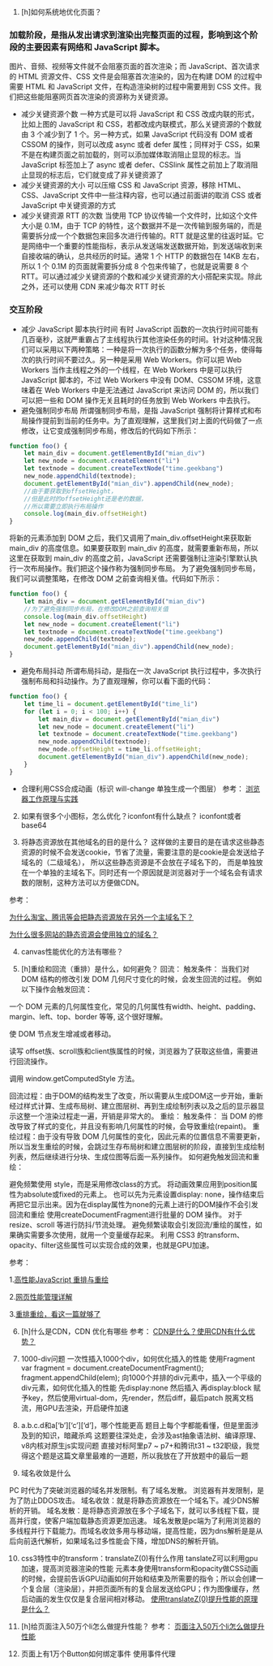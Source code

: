 1. [h]如何系统地优化页面？
### 加载阶段，是指从发出请求到渲染出完整页面的过程，影响到这个阶段的主要因素有网络和 JavaScript 脚本。
图片、音频、视频等文件就不会阻塞页面的首次渲染；而 JavaScript、首次请求的 HTML 资源文件、CSS 文件是会阻塞首次渲染的，因为在构建 DOM 的过程中需要 HTML 和 JavaScript 文件，在构造渲染树的过程中需要用到 CSS 文件。我们把这些能阻塞网页首次渲染的资源称为关键资源。
- 减少关键资源个数
一种方式是可以将 JavaScript 和 CSS 改成内联的形式，比如上图的 JavaScript 和 CSS，若都改成内联模式，那么关键资源的个数就由 3 个减少到了 1 个。另一种方式，如果 JavaScript 代码没有 DOM 或者 CSSOM 的操作，则可以改成 async 或者 defer 属性；同样对于 CSS，如果不是在构建页面之前加载的，则可以添加媒体取消阻止显现的标志。当 JavaScript 标签加上了 async 或者 defer、CSSlink 属性之前加上了取消阻止显现的标志后，它们就变成了非关键资源了
- 减少关键资源的大小
可以压缩 CSS 和 JavaScript 资源，移除 HTML、CSS、JavaScript 文件中一些注释内容，也可以通过前面讲的取消 CSS 或者 JavaScript 中关键资源的方式
- 减少关键资源 RTT 的次数
当使用 TCP 协议传输一个文件时，比如这个文件大小是 0.1M，由于 TCP 的特性，这个数据并不是一次传输到服务端的，而是需要拆分成一个个数据包来回多次进行传输的。RTT 就是这里的往返时延。它是网络中一个重要的性能指标，表示从发送端发送数据开始，到发送端收到来自接收端的确认，总共经历的时延。通常 1 个 HTTP 的数据包在 14KB 左右，所以 1 个 0.1M 的页面就需要拆分成 8 个包来传输了，也就是说需要 8 个 RTT。可以通过减少关键资源的个数和减少关键资源的大小搭配来实现。除此之外，还可以使用 CDN 来减少每次 RTT 时长
### 交互阶段
- 减少 JavaScript 脚本执行时间
有时 JavaScript 函数的一次执行时间可能有几百毫秒，这就严重霸占了主线程执行其他渲染任务的时间。针对这种情况我们可以采用以下两种策略：一种是将一次执行的函数分解为多个任务，使得每次的执行时间不要过久。另一种是采用 Web Workers。你可以把 Web Workers 当作主线程之外的一个线程，在 Web Workers 中是可以执行 JavaScript 脚本的，不过 Web Workers 中没有 DOM、CSSOM 环境，这意味着在 Web Workers 中是无法通过 JavaScript 来访问 DOM 的，所以我们可以把一些和 DOM 操作无关且耗时的任务放到 Web Workers 中去执行。
- 避免强制同步布局
所谓强制同步布局，是指 JavaScript 强制将计算样式和布局操作提前到当前的任务中。为了直观理解，这里我们对上面的代码做了一点修改，让它变成强制同步布局，修改后的代码如下所示：
``` js
function foo() {
    let main_div = document.getElementById("mian_div")
    let new_node = document.createElement("li")
    let textnode = document.createTextNode("time.geekbang")
    new_node.appendChild(textnode);
    document.getElementById("mian_div").appendChild(new_node);
    //由于要获取到offsetHeight，
    //但是此时的offsetHeight还是老的数据，
    //所以需要立即执行布局操作
    console.log(main_div.offsetHeight)
}
```
将新的元素添加到 DOM 之后，我们又调用了main_div.offsetHeight来获取新 main_div 的高度信息。如果要获取到 main_div 的高度，就需要重新布局，所以这里在获取到 main_div 的高度之前，JavaScript 还需要强制让渲染引擎默认执行一次布局操作。我们把这个操作称为强制同步布局。
为了避免强制同步布局，我们可以调整策略，在修改 DOM 之前查询相关值。代码如下所示：
``` js
function foo() {
    let main_div = document.getElementById("mian_div")
    //为了避免强制同步布局，在修改DOM之前查询相关值
    console.log(main_div.offsetHeight)
    let new_node = document.createElement("li")
    let textnode = document.createTextNode("time.geekbang")
    new_node.appendChild(textnode);
    document.getElementById("mian_div").appendChild(new_node);
}
```
- 避免布局抖动
所谓布局抖动，是指在一次 JavaScript 执行过程中，多次执行强制布局和抖动操作。为了直观理解，你可以看下面的代码：
``` js
function foo() {
    let time_li = document.getElementById("time_li")
    for (let i = 0; i < 100; i++) {
        let main_div = document.getElementById("mian_div")
        let new_node = document.createElement("li")
        let textnode = document.createTextNode("time.geekbang")
        new_node.appendChild(textnode);
        new_node.offsetHeight = time_li.offsetHeight;
        document.getElementById("mian_div").appendChild(new_node);
    }
}
```
- 合理利用CSS合成动画（标识 will-change 单独生成一个图层）
参考：
[浏览器工作原理与实践](https://time.geekbang.org/column/article/143889)

2. 如果有很多个小图标，怎么优化？iconfont有什么缺点？
iconfont或者base64

3. 将静态资源放在其他域名的目的是什么？
这样做的主要目的是在请求这些静态资源的时候不会发送cookie，节省了流量，需要注意的是cookie是会发送给子域名的（二级域名），
所以这些静态资源是不会放在子域名下的，
而是单独放在一个单独的主域名下。同时还有一个原因就是浏览器对于一个域名会有请求数的限制，这种方法可以方便做CDN。

参考：

[为什么淘宝、腾讯等会把静态资源放在另外一个主域名下？](https://www.zhihu.com/question/20627139)

[为什么很多网站的静态资源会使用独立的域名？](https://www.zhihu.com/question/20534662)

4. canvas性能优化的方法有哪些？

5. [h]重绘和回流（重排）是什么，如何避免？
回流：
触发条件：
当我们对 DOM 结构的修改引发 DOM 几何尺寸变化的时候，会发生回流的过程。
例如以下操作会触发回流：


一个 DOM 元素的几何属性变化，常见的几何属性有width、height、padding、margin、left、top、border 等等, 这个很好理解。


使 DOM 节点发生增减或者移动。


读写 offset族、scroll族和client族属性的时候，浏览器为了获取这些值，需要进行回流操作。


调用 window.getComputedStyle 方法。


回流过程：由于DOM的结构发生了改变，所以需要从生成DOM这一步开始，重新经过样式计算、生成布局树、建立图层树、再到生成绘制列表以及之后的显示器显示这整一个渲染过程走一遍，开销是非常大的。
重绘：
触发条件：
当 DOM 的修改导致了样式的变化，并且没有影响几何属性的时候，会导致重绘(repaint)。
重绘过程：由于没有导致 DOM 几何属性的变化，因此元素的位置信息不需要更新，所以当发生重绘的时候，会跳过生存布局树和建立图层树的阶段，直接到生成绘制列表，然后继续进行分块、生成位图等后面一系列操作。
如何避免触发回流和重绘：

避免频繁使用 style，而是采用修改class的方式。
将动画效果应用到position属性为absolute或fixed的元素上。
也可以先为元素设置display: none，操作结束后再把它显示出来。因为在display属性为none的元素上进行的DOM操作不会引发回流和重绘
使用createDocumentFragment进行批量的 DOM 操作。
对于 resize、scroll 等进行防抖/节流处理。
避免频繁读取会引发回流/重绘的属性，如果确实需要多次使用，就用一个变量缓存起来。
利用 CSS3 的transform、opacity、filter这些属性可以实现合成的效果，也就是GPU加速。


参考：

1.[高性能JavaScript 重排与重绘](http://www.cnblogs.com/zichi/p/4720000.html)

2.[网页性能管理详解](http://www.ruanyifeng.com/blog/2015/09/web-page-performance-in-depth.html)

3.[重排重绘，看这一篇就够了](https://juejin.im/entry/582f16fca22b9d006b7afd89)

6. [h]什么是CDN，CDN 优化有哪些
参考：
[CDN是什么？使用CDN有什么优势？](https://www.zhihu.com/question/36514327)

7. 1000-div问题
一次性插入1000个div，如何优化插入的性能 使用Fragment
var fragment = document.createDocumentFragment();
fragment.appendChild(elem);
向1000个并排的div元素中，插入一个平级的div元素，如何优化插入的性能 先display:none 
然后插入 再display:block 赋予key，然后使用virtual-dom，先render，然后diff，最后patch 脱离文档流，用GPU去渲染，开启硬件加速

8. a.b.c.d和a[‘b’][‘c’][‘d’]，哪个性能更高
题目上每个字都能看懂，但是里面涉及到的知识，暗藏杀鸡
这题要往深处走，会涉及ast抽象语法树、编译原理、v8内核对原生js实现问题
直接对标阿里p7 ~ p7+和腾讯t31 ~ t32职级，我觉得这个题是这篇文章里最难的一道题，所以我放在了开放题中的最后一题


9. 域名收敛是什么

PC 时代为了突破浏览器的域名并发限制。有了域名发散。
浏览器有并发限制，是为了防止DDOS攻击。
域名收敛：就是将静态资源放在一个域名下。减少DNS解析的开销。
域名发散：是将静态资源放在多个子域名下，就可以多线程下载，提高并行度，使客户端加载静态资源更加迅速。
域名发散是pc端为了利用浏览器的多线程并行下载能力。而域名收敛多用与移动端，提高性能，因为dns解析是是从后向前迭代解析，如果域名过多性能会下降，增加DNS的解析开销。

10. css3特性中的transform：translateZ(0)有什么作用
tanslateZ可以利用gpu加速，提高浏览器渲染的性能
元素本身使用transform和opacity做CSS动画的时候，会提前告诉GPU动画如何开始和结束及所需要的指令；所以会创建一个复合层（渲染层），并把页面所有的复合层发送给GPU；作为图像缓存，然后动画的发生仅仅是复合层间相对移动。
[使用translateZ(0)提升性能的原理是什么？](https://segmentfault.com/q/1010000007962353)

11. [h]给页面注入50万个li怎么做提升性能？
参考：
[页面注入50万个li怎么做提升性能](https://blog.csdn.net/jingshui1234/article/details/116647558)

12. 页面上有1万个Button如何绑定事件
使用事件代理